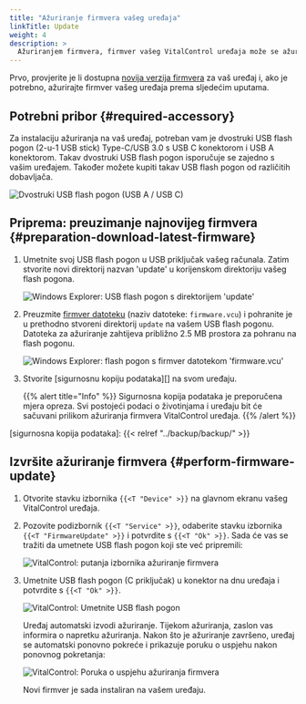```yaml
---
title: "Ažuriranje firmvera vašeg uređaja"
linkTitle: Update
weight: 4
description: >
  Ažuriranjem firmvera, firmver vašeg VitalControl uređaja može se ažurirati na najnovije dostupne verzije.
---
```

Prvo, provjerite je li dostupna [novija verzija firmvera](../versions/) za vaš uređaj i, ako je potrebno, ažurirajte firmver vašeg uređaja prema sljedećim uputama.

## Potrebni pribor {#required-accessory}

Za instalaciju ažuriranja na vaš uređaj, potreban vam je dvostruki USB flash pogon (2-u-1 USB stick) Type-C/USB 3.0 s USB C konektorom i USB A konektorom. Takav dvostruki USB flash pogon isporučuje se zajedno s vašim uređajem. Također možete kupiti takav USB flash pogon od različitih dobavljača.

![Dvostruki USB flash pogon (USB A / USB C)](/images/firmware/update/usb-dual-stick.svg "Dvostruki USB flash pogon")

## Priprema: preuzimanje najnovijeg firmvera {#preparation-download-latest-firmware}

1. Umetnite svoj USB flash pogon u USB priključak vašeg računala. Zatim stvorite novi direktorij nazvan 'update' u korijenskom direktoriju vašeg flash pogona.

    ![Windows Explorer: USB flash pogon s direktorijem 'update'](../images/create-folder-update.png "USB flash pogon: direktorij 'update'")

1. Preuzmite [firmver datoteku](/download/firmware.vcu) (naziv datoteke: `firmware.vcu`) i pohranite je u prethodno stvoreni direktorij `update` na vašem USB flash pogonu. Datoteka za ažuriranje zahtijeva približno 2.5 MB prostora za pohranu na flash pogonu.

    ![Windows Explorer: flash pogon s firmver datotekom 'firmware.vcu'](../images/save-firmware-file.png "Flash pogon s firmver datotekom")

1. Stvorite [sigurnosnu kopiju podataka][] na svom uređaju.

    {{% alert title="Info" %}}
Sigurnosna kopija podataka je preporučena mjera opreza. Svi postojeći podaci o životinjama i uređaju bit će sačuvani prilikom ažuriranja firmvera VitalControl uređaja.
    {{% /alert %}}

[sigurnosna kopija podataka]: {{< relref "../backup/backup/" >}}

## Izvršite ažuriranje firmvera {#perform-firmware-update}

1. Otvorite stavku izbornika `{{<T "Device" >}}` na glavnom ekranu vašeg VitalControl uređaja.


1. Pozovite podizbornik `{{<T "Service" >}}`, odaberite stavku izbornika `{{<T "FirmwareUpdate" >}}` i potvrdite s `{{<T "Ok" >}}`. Sada će vas se tražiti da umetnete USB flash pogon koji ste već pripremili:

    ![VitalControl: putanja izbornika ažuriranje firmvera](../images/firmware-update.png "Ažuriranje firmvera")

1. Umetnite USB flash pogon (C priključak) u konektor na dnu uređaja i potvrdite s `{{<T "Ok" >}}`.

    ![VitalControl: Umetnite USB flash pogon](/images/firmware/update/plug-in-dual-usb-stick.svg "Umetnite USB flash pogon")

    Uređaj automatski izvodi ažuriranje. Tijekom ažuriranja, zaslon vas informira o napretku ažuriranja. Nakon što je ažuriranje završeno, uređaj se automatski ponovno pokreće i prikazuje poruku o uspjehu nakon ponovnog pokretanja:

   ![VitalControl: Poruka o uspjehu ažuriranja firmvera](../images/update-success.png "Uspješno ažuriranje firmvera")

   Novi firmver je sada instaliran na vašem uređaju.

